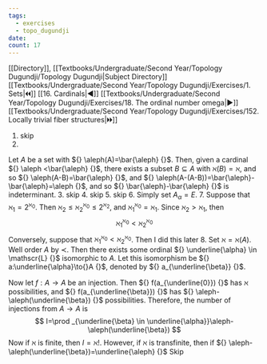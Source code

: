 ```yaml
---
tags:
  - exercises
  - topo_dugundji
date: 
count: 17
---
```

[[Directory]], [[Textbooks/Undergraduate/Second Year/Topology Dugundji/Topology Dugundji|Subject Directory]]
[[Textbooks/Undergraduate/Second Year/Topology Dugundji/Exercises/1. Sets|🞀🞀]] [[16. Cardinals|◀]] [[Textbooks/Undergraduate/Second Year/Topology Dugundji/Exercises/18. The ordinal number omega|▶]] [[Textbooks/Undergraduate/Second Year/Topology Dugundji/Exercises/152. Locally trivial fiber structures|🞂🞂]]
1. skip
2. 
Let $A$ be a set with ${} \aleph(A)=\bar{\aleph} {}$. Then, given a cardinal ${} \aleph <\bar{\aleph} {}$, there exists a subset ${} B \subseteq A {}$ with $\aleph(B)=\aleph {}$, and so ${} \aleph(A-B)=\bar{\aleph} {}$, and ${} \aleph(A-(A-B))=\bar{\aleph}-\bar{\aleph}=\aleph {}$, and so ${} \bar{\aleph}-\bar{\aleph} {}$ is indeterminant. 
3. skip
4. skip
5. skip
6. 
Simply set ${} A_{\alpha}=E {}$.
7. 
Suppose that ${} \aleph_{1}=2^{\aleph_{0}} {}$. Then ${} \aleph_{2} \leq \aleph_{2}^{\aleph_{0}}\leq 2^{\aleph_{2}} {}$, and $\aleph_{1}^{\aleph_{0}}=\aleph_{1} {}$. Since ${} \aleph_{2} > \aleph_{1} {}$, then
$$
\aleph_{1}^{\aleph_{0}} < \aleph_{2}^{\aleph_{0}}
$$
Conversely, suppose that $\aleph_{1}^{\aleph_{0}} < \aleph_{2}^{\aleph_{0}} {}$. Then I did this later
8. 
Set ${} \aleph=\aleph(A) {}$. Well order ${} A$ by $\prec$. Then there exists some ordinal ${} \underline{\alpha} \in \mathscr{L} {}$ isomorphic to $A$. Let this isomorphism be ${} a:\underline{\alpha}\to{}A {}$, denoted by ${} a_{\underline{\beta}} {}$. 

Now let $f:A\to{}A {}$ be an injection. Then ${} f(a_{\underline{0}}) {}$ has $\aleph$ possibilities, and ${} f(a_{\underline{\beta}}) {}$ has ${} \aleph-\aleph(\underline{\beta}) {}$ possibilities. Therefore, the number of injections from $A\to{}A {}$ is
$$
I=\prod _{\underline{\beta} \in  \underline{\alpha}}\aleph-\aleph(\underline{\beta})
$$
Now if ${} \aleph$ is finite, then ${} I=\aleph! {}$. However, if $\aleph$ is transfinite, then if ${} \aleph-\aleph(\underline{\beta})=\underline{\aleph} {}$
Skip